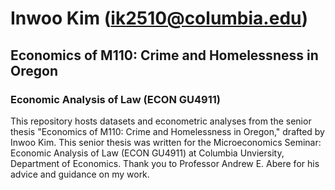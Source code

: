 # Inwoo Kim (ik2510@columbia.edu)
## Economics of M110: Crime and Homelessness in Oregon
### Economic Analysis of Law (ECON GU4911)

This repository hosts datasets and econometric analyses from the senior thesis "Economics of M110: Crime and Homelessness in Oregon," drafted by Inwoo Kim. This senior thesis was written for the Microeconomics Seminar: Economic Analysis of Law (ECON GU4911) at Columbia Unviersity, Department of Economics. Thank you to Professor Andrew E. Abere for his advice and guidance on my work.
